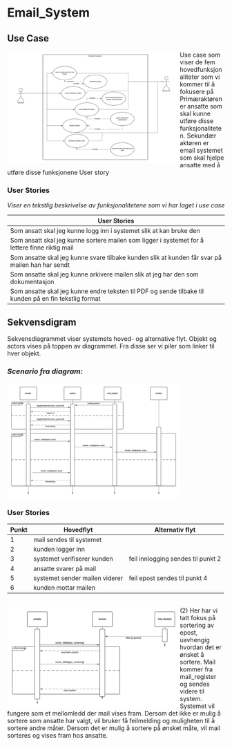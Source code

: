 # Email_System

## Use Case

<img src="usecase.png" width="400" align="left">

Use case som viser de fem hovedfunksjonaliteter som  vi kommer til å fokusere på 
Primæraktøren er ansatte som skal kunne utføre disse funksjonaliteten. 
Sekundær aktøren er email systemet som skal hjelpe ansatte med å utføre disse funksjonene
User story 
<br clear="both"/>
### User Stories

*Viser en tekstlig beskrivelse av funksjonalitetene som vi har laget i use case*

| User Stories |
| ---- |
|Som ansatt skal jeg kunne logg inn i systemet slik at kan bruke den|
|Som ansatt skal jeg kunne sortere mailen som ligger i systemet for å lettere finne riktig mail|
|Som ansatte skal jeg kunne svare tilbake kunden slik at kunden får svar på mailen han har sendt|
|Som ansatte skal jeg kunne arkivere mailen slik at jeg har den som dokumentasjon |
|Som ansatte skal jeg kunne endre teksten til PDF og sende tilbake til kunden på en fin tekstlig format|

## Sekvensdigram 
Sekvensdiagrammet viser systemets hoved- og alternative flyt. Objekt og actors vises på toppen av diagrammet. 
Fra disse ser vi piler som linker til hver objekt. 
<br clear="both"/>



### _Scenario fra diagram:_
<img src="sekvensdiagram_svare_kunder.png" width="400" align="left">

<br clear="both"/>

### User Stories

| Punkt  | Hovedflyt | Alternativ flyt|
| ------------- | ------------- |-------------|
|1| mail sendes til systemet|   |
|2 | kunden logger inn | |
|3 | systemet verifiserer kunden| feil innlogging sendes til punkt 2 |
|4 | ansatte svarer på mail | |
| 5 | systemet sender mailen viderer | feil epost sendes til punkt 4 |
| 6 | kunden mottar  mailen | |
<br>
<img src="Seq_Diagram.png" width="400" align="left">
(2) Her har vi tatt fokus på sortering av epost, uavhengig hvordan det er ønsket å sortere.
Mail kommer fra mail_register og sendes videre til system. 
Systemet vil fungere som et mellomledd der mail vises fram. 
Dersom det ikke er mulig å sortere som ansatte har valgt, vil bruker få feilmelding og 
muligheten til å sortere andre måter. 
Dersom det er mulig å sortere på ønsket måte, vil mail sorteres og vises fram hos ansatte. 


